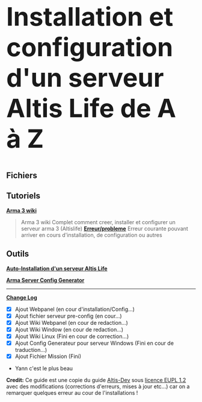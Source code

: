 <h1 style="font-size: 4.8em">Installation et configuration d'un serveur Altis Life de A à Z</h1>

## Fichiers

## Tutoriels
**[Arma 3 wiki](https://github.com/KazeroG/Arma-3-Serveur-A-a-Z/wiki)**
>Arma 3 wiki Complet comment creer, installer et configurer un serveur arma 3 (Altislife)
**[Erreur/probleme](https://github.com/KazeroG/Arma-3-Serveur-A-a-Z/wiki/Erreur)**
>Erreur courante pouvant arriver en cours d'installation, de configuration ou autres

## Outils
**[Auto-Installation d'un serveur Altis Life](https://github.com/KazeroG/Arma-3-Serveur-A-a-Z/tree/Auto-Install)**

**[Arma Server Config Generator](https://github.com/KazeroG/Arma-3-Serveur-A-a-Z/tree/Config-Generator)**

***

**[Change Log](https://github.com/KazeroG/Arma-3-Serveur-A-a-Z/wiki/Change-Log-Wiki)**
- [x] Ajout Webpanel (en cour d'installation/Config...)
- [x] Ajout fichier serveur pre-config (en cour...)
- [x] Ajout Wiki Webpanel (en cour de redaction...)
- [x] Ajout Wiki Window (en cour de redaction...)
- [x] Ajout Wiki Linux (Fini en cour de correction...)
- [x] Ajout Config Generateur pour serveur Windows (Fini en cour de traduction...)
- [x] Ajout Fichier Mission (Fini)
- Yann c'est le plus beau

**Credit:** Ce guide est une copie du guide [Altis-Dev](https://wiki.altisdev.com/books/installation-et-configuration-dun-serveur-altis-life-de-a-%C3%A0-z) sous [licence EUPL 1.2](https://github.com/KazeroG/Arma-3-Serveur-A-a-Z/blob/master/LICENSE.md) avec des modifications  (corrections d'erreurs, mises à jour etc...) car on a remarquer quelques erreur au cour de l'installations ! 
